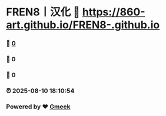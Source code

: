 # FREN8丨汉化 :link: https://860-art.github.io/FREN8-.github.io 
### :page_facing_up: [0](https://860-art.github.io/FREN8-.github.io/tag.html) 
### :speech_balloon: 0 
### :hibiscus: 0 
### :alarm_clock: 2025-08-10 18:10:54 
### Powered by :heart: [Gmeek](https://github.com/Meekdai/Gmeek)
